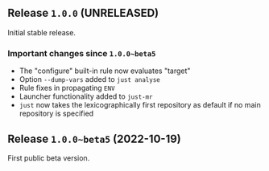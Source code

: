 ## Release `1.0.0` (UNRELEASED)

Initial stable release.

### Important changes since `1.0.0~beta5`

- The "configure" built-in rule now evaluates "target"
- Option `--dump-vars` added to `just analyse`
- Rule fixes in propagating `ENV`
- Launcher functionality added to `just-mr`
- `just` now takes the lexicographically first repository as default
  if no main repository is specified

## Release `1.0.0~beta5` (2022-10-19)

First public beta version.
